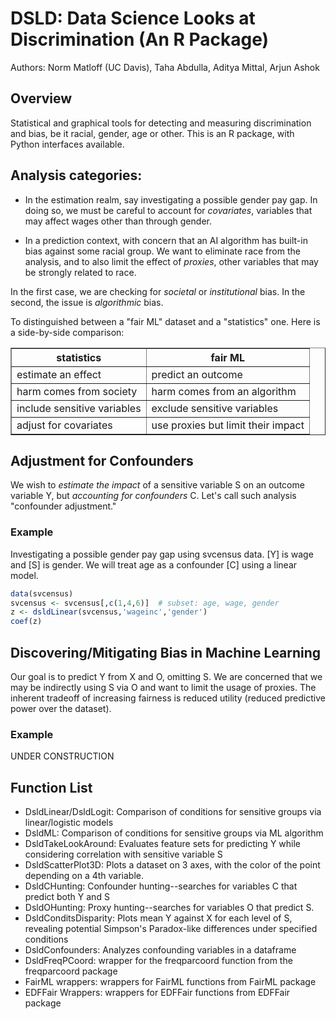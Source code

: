 
# DSLD: Data Science Looks at Discrimination (An R Package)

Authors: Norm Matloff (UC Davis), Taha Abdulla, Aditya Mittal, Arjun Ashok

## Overview

Statistical and graphical tools for detecting and measuring
discrimination and bias, be it racial, gender, age or other. 
This is an R package, with Python interfaces available.

## Analysis categories:

* In the estimation realm, say investigating a possible gender pay gap.
In doing so, we must be careful to account for *covariates*, variables
that may affect wages other than through gender.

* In a prediction context, with concern that an AI algorithm has built-in
bias against some racial group.  We want to eliminate race from the
analysis, and to also limit the effect of *proxies*, other variables
that may be strongly related to race.

In the first case, we are checking for *societal* or *institutional*
bias.  In the second, the issue is *algorithmic* bias.

To distinguished between a "fair ML" dataset and a "statistics" one. Here is a side-by-side comparison:

<table border="1">

   <tr>
   <th>statistics</th>
   <th>fair ML</th>
   </tr>

   <tr>
   <td>estimate an effect</td>
   <td>predict an outcome</td>
   </tr>

   <tr>
   <td>harm comes from society</td>
   <td>harm comes from an algorithm</td>
   </tr>

   <tr>
   <td>include sensitive variables</td>
   <td>exclude sensitive variables</td>
   </tr>

   <tr>
   <td>adjust for covariates</td>
   <td>use proxies but limit their impact</td>
   </tr>

</table>

## Adjustment for Confounders 

We wish to *estimate the impact* of a sensitive variable S on an outcome variable Y, but *accounting for confounders* C. Let's call such analysis "confounder adjustment."

### Example

Investigating a possible gender pay gap using svcensus data. [Y] is wage and [S] is gender. We will treat age as a confounder [C] using a linear model.

```R
data(svcensus)
svcensus <- svcensus[,c(1,4,6)]  # subset: age, wage, gender
z <- dsldLinear(svcensus,'wageinc','gender')
coef(z)
```

## Discovering/Mitigating Bias in Machine Learning
Our goal is to predict Y from X and O, omitting S. We are concerned that we may be indirectly using S via O and want to limit the usage of proxies.
The inherent tradeoff of increasing fairness is reduced utility (reduced predictive power over the dataset).

### Example

UNDER CONSTRUCTION

## Function List
- DsldLinear/DsldLogit: Comparison of conditions for sensitive groups via linear/logistic models
- DsldML: Comparison of conditions for sensitive groups via ML algorithm
- DsldTakeLookAround: Evaluates feature sets for predicting Y while considering correlation with sensitive variable S
- DsldScatterPlot3D: Plots a dataset on 3 axes, with the color of the point depending on a 4th variable.
- DsldCHunting: Confounder hunting--searches for variables C that predict both Y and S  
- DsldOHunting: Proxy hunting--searches for variables O that predict S.
- DsldConditsDisparity: Plots mean Y against X for each level of S, revealing potential Simpson's Paradox-like differences under specified conditions
- DsldConfounders: Analyzes confounding variables in a dataframe 
- DsldFreqPCoord:  wrapper for the freqparcoord function from the freqparcoord package
- FairML wrappers: wrappers for FairML functions from FairML package
- EDFFair Wrappers: wrappers for EDFFair functions from EDFFair package
